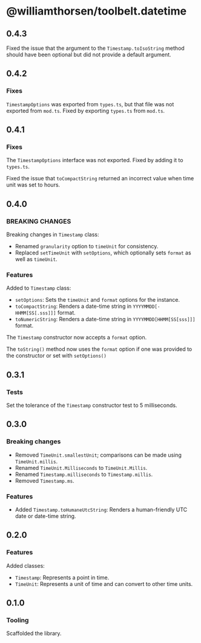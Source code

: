 # @williamthorsen/toolbelt.datetime

## 0.4.3

Fixed the issue that the argument to the `Timestamp.toIsoString` method should have been optional but did not provide a
default argument.

## 0.4.2

### Fixes

`TimestampOptions` was exported from `types.ts`, but that file was not exported from `mod.ts`. Fixed by exporting
`types.ts` from `mod.ts`.

## 0.4.1

### Fixes

The `TimestampOptions` interface was not exported. Fixed by adding it to `types.ts`.

Fixed the issue that `toCompactString` returned an incorrect value when time unit was set to hours.

## 0.4.0

### BREAKING CHANGES

Breaking changes in `Timestamp` class:

- Renamed `granularity` option to `timeUnit` for consistency.
- Replaced `setTimeUnit` with `setOptions`, which optionally sets `format` as well as `timeUnit`.

### Features

Added to `Timestamp` class:

- `setOptions`: Sets the `timeUnit` and `format` options for the instance.
- `toCompactString`: Renders a date-time string in `YYYYMMDD[-HHMM[SS[.sss]]]` format.
- `toNumericString`: Renders a date-time string in `YYYYMMDD[HHMM[SS[sss]]]` format.

The `Timestamp` constructor now accepts a `format` option.

The `toString()` method now uses the `format` option if one was provided to the constructor or set with `setOptions()`

## 0.3.1

### Tests

Set the tolerance of the `Timestamp` constructor test to 5 milliseconds.

## 0.3.0

### Breaking changes

- Removed `TimeUnit.smallestUnit`; comparisons can be made using `TimeUnit.millis`.
- Renamed `TimeUnit.Milliseconds` to `TimeUnit.Millis`.
- Renamed `Timestamp.milliseconds` to `Timestamp.millis`.
- Removed `Timestamp.ms`.

### Features

- Added `Timestamp.toHumaneUtcString`: Renders a human-friendly UTC date or date-time string.

## 0.2.0

### Features

Added classes:

- `Timestamp`: Represents a point in time.
- `TimeUnit`: Represents a unit of time and can convert to other time units.

## 0.1.0

### Tooling

Scaffolded the library.
